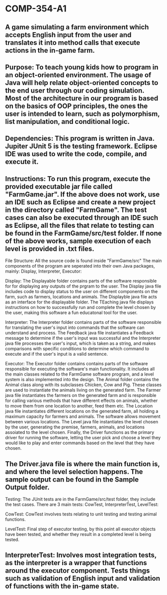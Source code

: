 # COMP-354-A1
A game simulating a farm environment which accepts English input from the user
and translates it into method calls that execute actions in the in-game farm.
--------------------------------------------------------------------------------------------
Purpose:
To teach young kids how to program in an object-oriented environment.
The usage of Java will help relate object-oriented concepts to the end user
through our coding simulation. Most of the architecture in our program is based
on the basics of OOP principles, the ones the user is intended to learn, such
as polymorphism, list manipulation, and conditional logic.
--------------------------------------------------------------------------------------------
Dependencies:
This program is written in Java.
Jupiter JUnit 5 is the testing framework.
Eclipse IDE was used to write the code, compile, and execute it.
--------------------------------------------------------------------------------------------
Instructions:
To run this program, execute the provided executable jar file called "FarmGame.jar".
If the above does not work, use an IDE such as Eclipse and create a new project in the
directory called "FarmGame".
The test cases can also be executed through an IDE such as Eclipse, all the files that
relate to testing can be found in the FarmGame/src/test folder.
If none of the above works, sample execution of each level is provided in .txt files.
--------------------------------------------------------------------------------------------
File Structure:
All the source code is found inside "FarmGame/src"
The main components of the program are seperated into their own Java packages, mainly:
Display, Interpreter, Executor:

Display:
The Displayable folder contains parts of the software responsible for for displaying any outputs of the prgram to the user. The Display java file includes code to display status to the user on different components on the farm, such as farmers, locations and animals. The Displayble java file acts as an interface for the displayable folder. The TEaching java file displays instructions on how to successfully run and complete the level chosen by the user, making this software a fun educatonal tool for the user.

Interpreter:
The Interpreter folder contains parts of the software responsible for translating the user's input into commands that the software can understand and process. The Feedback java file instantiates a Feedback message to determine if the user's input was successful and the Interpreter java file processes the user's input, which is taken as a string, and makes comparisons with specific conditions to determine which command to execute and if the user's input is a valid sentence.

Executor:
The Executor folder contains contains parts of the software responsible for executing the software's main functionality. It includes all the main classes related to the FarmGame software program, and a level system is also implemented into the design. The Animal folder contains the Animal class along with its subclasses Chicken, Cow and Pig. These classes are used to instantiate the animals living on the generated farm. The Farmer java file instantiates the farmers on the generated farm and is responsible for calling various methods that have different effects on animals, whether to move them from one location to another, feed them etc. The Location java file instantiates different locations on the generated farm, all holding a maximum capacity for farmers and animals. The software allows movement between various locations. The Level java file instantiates the level chosen by the user, generating the premise, farmers, animals, and locations assoiated to the level chosen. Finally, the Driver functions as the primary driver for running the software, letting the user pick and choose a level they would like to play and enter commands based on the level that they have chosen.


The Driver.java file is where the main function is, and where the level selection happens.
The sample output can be found in the Sample Output folder.
--------------------------------------------------------------------------------------------
Testing:
The JUnit tests are in the FarmGame/src/test folder, they include the test cases.
There are 3 main tests: CowTest, InterpreterTest, LevelTest:

CowTest:
CowTest involves tests relating to unit testing and testing animal functions.

LevelTest:
Final step of executor testing, by this point all executor objects have been tested,
and whether they result in a completed level is being tested.

InterpreterTest:
Involves most integration tests, as the interpreter is a wrapper that functions around
the executor component. Tests things such as validation of English input and
validation of functions with the in-game state.
--------------------------------------------------------------------------------------------
